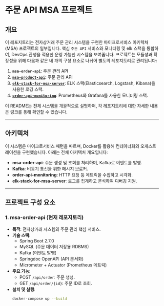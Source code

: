 # 주문 API MSA 프로젝트

## 개요
이 레포지토리는 전자상거래 주문 관리 시스템을 구현한 마이크로서비스 아키텍처(MSA) 프로젝트의 일부입니다. 
핵심 `주문 API` 서비스와 모니터링 및 elk 스택을 통합하여, DevOps 관행을 적용한 운영 가능한 시스템을 보여줍니다. 
프로젝트는 모듈성과 확장성을 위해 다음과 같은 네 개의 구성 요소로 나뉘어 별도의 레포지토리로 관리됩니다:

1. **`msa-order-api`**: 주문 관리 API
2. **[`msa-product-api`](https://github.com/3210439/msa-product-api)**: 주문 관리 API
3. **[`elk-stack-for-msa-server`](https://github.com/3210439/elk-stack-for-msa-server)**: ELK 스택(Elasticsearch, Logstash, Kibana)을 사용한 로깅 스택.
4. **[`order-api-monitoring`](https://github.com/3210439/order-api-monitoring)**: Prometheus와 Grafana를 사용한 모니터링 스택.

이 README는 전체 시스템을 개괄적으로 설명하며, 각 레포지토리에 대한 자세한 내용은 링크를 통해 확인할 수 있습니다.

---

## 아키텍처
이 시스템은 마이크로서비스 패턴을 따르며, Docker를 활용해 컨테이너화와 오케스트레이션을 구현했습니다. 아래는 전체 아키텍처 개요입니다:


- **msa-order-api**: 주문 생성 및 조회를 처리하며, Kafka로 이벤트를 발행.
- **Kafka**: 비동기 통신을 위한 메시지 브로커.
- **order-api-monitoring**: HTTP 요청 등 메트릭을 수집하고 시각화.
- **elk-stack-for-msa-server**: 로그를 집계하고 분석하여 디버깅 지원.

---

## 프로젝트 구성 요소

### 1. msa-order-api (현재 레포지토리)
- **목적**: 전자상거래 시스템의 주문 관리 핵심 서비스.
- **기술 스택**:
  - Spring Boot 2.7.0
  - MySQL (주문 데이터 저장용 RDBMS)
  - Kafka (이벤트 발행)
  - Springdoc OpenAPI (API 문서화)
  - Micrometer + Actuator (Prometheus 메트릭)
- **주요 기능**:
  - POST `/api/order`: 주문 생성.
  - GET `/api/order/{id}`: 주문 ID로 조회.
- **설치 및 실행**:
  ```bash
  docker-compose up --build
  ```
